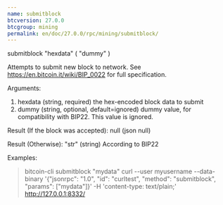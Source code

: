 ```yaml
---
name: submitblock
btcversion: 27.0.0
btcgroup: mining
permalink: en/doc/27.0.0/rpc/mining/submitblock/
---
```


submitblock "hexdata" ( "dummy" )

Attempts to submit new block to network.
See https://en.bitcoin.it/wiki/BIP_0022 for full specification.

Arguments:
1. hexdata    (string, required) the hex-encoded block data to submit
2. dummy      (string, optional, default=ignored) dummy value, for compatibility with BIP22. This value is ignored.

Result (If the block was accepted):
null    (json null)

Result (Otherwise):
"str"    (string) According to BIP22

Examples:
> bitcoin-cli submitblock "mydata"
> curl --user myusername --data-binary '{"jsonrpc": "1.0", "id": "curltest", "method": "submitblock", "params": ["mydata"]}' -H 'content-type: text/plain;' http://127.0.0.1:8332/


